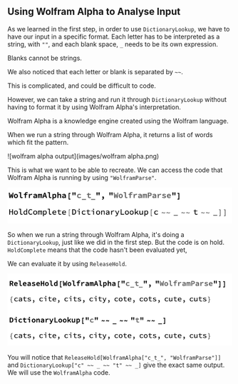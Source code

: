 ## Using Wolfram Alpha to Analyse Input

As we learned in the first step, in order to use `DictionaryLookup`, we have to have our input in a specific format. Each letter has to be interpreted as a string, with `""`, and each blank space, `_` needs to be its own expression.

Blanks cannot be strings.

We also noticed that each letter or blank is separated by `~~`. 

This is complicated, and could be difficult to code.

However, we can take a string and run it through `DictionaryLookup` without having to format it by using Wolfram Alpha's interpretation.

Wolfram Alpha is a knowledge engine created using the Wolfram language.

When we run a string through Wolfram Alpha, it returns a list of words which fit the pattern.

![wolfram alpha output](images/wolfram alpha.png)

This is what we want to be able to recreate. We can access the code that Wolfram Alpha is running by using `"WolframParse"`.

![wolfram parse](images/wolframparse.png)

So when we run a string through Wolfram Alpha, it's doing a `DictionaryLookup`, just like we did in the first step. But the code is on hold. `HoldComplete` means that the code hasn't been evaluated yet, 

We can evaluate it by using `ReleaseHold`.

![release hold](images/releasehold.png)

You will notice that `ReleaseHold[WolframAlpha["c_t_", "WolframParse"]]` and `DictionaryLookup["c" ~~ _ ~~ "t" ~~ _]` give the exact same output. We will use the `WolframAlpha` code.